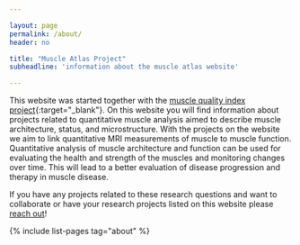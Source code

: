 ```yaml
---

layout: page
permalink: /about/
header: no

title: "Muscle Atlas Project"
subheadline: 'information about the muscle atlas website'

---
```


This website was started together with the [muscle quality index project](https://www.nwo.nl/en/researchprogrammes/nwo-talent-programme/projects-vidi/vidi-2020){:target="_blank"}. On this website you will find information about projects related to quantitative muscle analysis aimed to describe muscle architecture, status, and microstructure. With the projects on the website we aim to link quantitative MRI measurements of muscle to muscle function. Quantitative analysis of muscle architecture and function can be used for evaluating the health and strength of the muscles and monitoring changes over time. This will lead to a better evaluation of disease progression and therapy in muscle disease.

If you have any projects related to these research questions and want to collaborate or have your research projects listed on this website please [reach out](https://www.muscle-atlas.org/contact/)!

{% include list-pages tag="about" %}